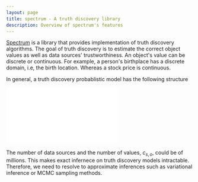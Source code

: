 ```yaml
---
layout: page
title: spectrum - A truth discovery library
description: Overview of spectrum's features
---
```


[Spectrum](https://github.com/totucuong/spectrum) is a library that provides implementation of truth discovery algorithms. The goal of truth discovery is to estimate the correct object values as well as data sources' trustworthiness. An object's value can be discrete or continuous. For example, a person's birthplace has a discrete domain, i.e, the birth location. Whereas a stock price is continuous. 

In general, a truth discovery probablistic model has the following structure

![Probalistic graphical model of truth discovery](/assets/gfx/pgm_truthfinding.pdf)

The number of data sources and the number of values, $c_{s,o}$, could be of millions. This makes exact infernece on truth discovery models intractable. Therefore, we need to resolve to approximate inferences such as variational inference or MCMC sampling methods.